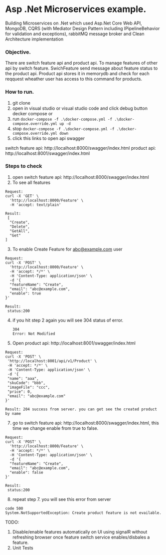 # Asp .Net Microservices example.

Building Microservices on .Net which used Asp.Net Core Web API, MongoDB, CQRS (with Mediator Design Pattern including IPipelineBehavior for validation and exceptions), rabbitMQ message broker and Clean Architecture implementation

### Objective.
There are switch feature api and product api. To manage features of other api by switch feature. SwichFeature send message about feature status to the product api.
Product api stores it in memorydb and check for each reqquest wheather user has access to this command for products.

### How to run.

1. git clone 
2. open in visual studio or visual studio code and click debug button decker compose or
3. run  ```docker-compose -f .\docker-compose.yml -f .\docker-compose.override.yml up -d```
4. stop ```docker-compose -f .\docker-compose.yml -f .\docker-compose.override.yml down```
5. click this links to open api swagger

switch feature api: http://localhost:8000/swagger/index.html
product api: http://localhost:8001/swagger/index.html
 

### Steps to check
1. open switch feature api: http://localhost:8000/swagger/index.html
2.  To see all features

```
Request:
curl -X 'GET' \
  'http://localhost:8000/Feature' \
  -H 'accept: text/plain'  

Result:
 [
  "Create",
  "Delete",
  "GetAll",
  "Get"
]

```

3.  To enable Create Feature for abc@example.com user

```
Request:
curl -X 'POST' \
  'http://localhost:8000/Feature' \
  -H 'accept: */*' \
  -H 'Content-Type: application/json' \
  -d '{
  "featureName": "Create",
  "email": "abc@example.com",
  "enable": true
}' 

Result:
 status:200

```
4. if you hit step 2 again you will see  304 status of error.
   ```
   304	
   Error: Not Modified
   
   ```
5. Open  product api: http://localhost:8001/swagger/index.html  
 ```
 Request:
curl -X 'POST' \
  'http://localhost:8001/api/v1/Product' \
  -H 'accept: */*' \
  -H 'Content-Type: application/json' \
  -d '{
  "name": "aaa",
  "skuCode": "bbb",
  "imageFile": "ccc",
  "price": 0,
  "email": "abc@example.com"
}'

Result: 204 success from server. you can get see the created product by name
```
7. go to switch feature api: http://localhost:8000/swagger/index.html, this time we change enable from true to false.

```
Request:
curl -X 'POST' \
  'http://localhost:8000/Feature' \
  -H 'accept: */*' \
  -H 'Content-Type: application/json' \
  -d '{
  "featureName": "Create",
  "email": "abc@example.com",
  "enable": false
}' 

Result:
 status:200

```

8. repeat step 7. you will see this error from server

```
code 500
System.NotSupportedException: Create product feature is not evailable.
```

TODO:
1. Disable/enable features automatically on UI using signalR without refreshing browser once feature switch service enables/disbales a feature.
2. Unit Tests
 
